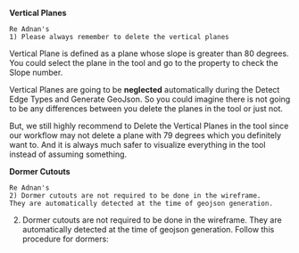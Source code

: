**Vertical Planes**

```
Re Adnan's 
1) Please always remember to delete the vertical planes
```

Vertical Plane is defined as a plane whose slope is greater than 80 degrees. You could select the plane in the tool and go to the property to check the Slope number.

Vertical Planes are going to be **neglected** automatically during the Detect Edge Types and Generate GeoJson. So you could imagine there is not going to be any differences between you delete the planes in the tool or just not.

But, we still highly recommend to Delete the Vertical Planes in the tool since our workflow may not delete a plane with 79 degrees which you definitely want to. And it is always much safer to visualize everything in the tool instead of assuming something. 

**Dormer Cutouts**

```
Re Adnan's 
2) Dormer cutouts are not required to be done in the wireframe. 
They are automatically detected at the time of geojson generation. 
```


2) Dormer cutouts are not required to be done in the wireframe. They are automatically detected at the time of geojson generation. Follow this procedure for dormers: 